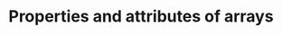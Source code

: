 # Properties and attributes of arrays

```{include} _pages/MERGE.md
```

```{include} _pages/PACK.md
```

```{include} _pages/SPREAD.md
```

```{include} _pages/UNPACK.md
```

```{include} _pages/ALLOCATED
```

```{include} _pages/IS_CONTIGUOUS
```

```{include} _pages/LBOUND
```

```{include} _pages/RANK
```

```{include} _pages/SHAPE
```

```{include} _pages/SIZE
```

```{include} _pages/UBOUND
```

```{include} _pages/MAXLOC
```

```{include} _pages/MINLOC
```

```{include} _pages/FINDLOC
```

```{include} _pages/TRANSPOSE
```

```{include} _pages/ALL
```

```{include} _pages/ANY
```

```{include} _pages/COUNT
```

```{include} _pages/MAXVAL
```

```{include} _pages/MINVAL
```

```{include} _pages/PRODUCT
```

```{include} _pages/SUM
```

```{include} _pages/RESHAPE
```
